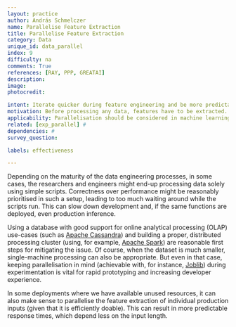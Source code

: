 ```yaml
---
layout: practice
author: András Schmelczer
name: Parallelise Feature Extraction
title: Parallelise Feature Extraction
category: Data
unique_id: data_parallel
index: 9
difficulty: na
comments: True
references: [RAY, PPP, GREATAI]
description:
image:
photocredit:

intent: Iterate quicker during feature engineering and be more predictable in production.
motivation: Before processing any data, features have to be extracted. Sometimes, this step can be computationally expensive, so speeding it up, for example, by parallelising the workload, can result in less time wasted during experimentation and a more predictable production deployment.
applicability: Parallelisation should be considered in machine learning applications where feature extraction is resource-intensive and efficiently parallelisable.
related: [exp_parallel] #
dependencies: #
survey_question:

labels: effectiveness

---
```


Depending on the maturity of the data engineering processes, in some cases, the researchers and engineers might end-up processing data solely using simple scripts. Correctness over performance might be reasonably prioritised in such a setup, leading to too much waiting around while the scripts run. This can slow down development and, if the same functions are deployed, even production inference.

Using a database with good support for online analytical processing (OLAP) use-cases (such as <a href="https://cassandra.apache.org/_/index.html" target="_blank">Apache Cassandra</a>) and building a proper, distributed processing cluster (using, for example, <a href="https://spark.apache.org/" target="_blank">Apache Spark</a>) are reasonable first steps for mitigating the issue. Of course, when the dataset is much smaller, single-machine processing can also be appropriate. But even in that case, keeping parallelisation in mind (achievable with, for instance, <a href="https://joblib.readthedocs.io/en/latest/" target="_blank">Joblib</a>) during experimentation is vital for rapid prototyping and increasing developer experience.

In some deployments where we have available unused resources, it can also make sense to parallelise the feature extraction of individual production inputs (given that it is efficiently doable). This can result in more predictable response times, which depend less on the input length.
